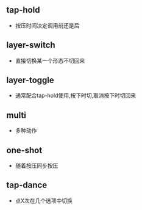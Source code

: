 ## tap-hold
* 按压时间决定调用前还是后

## layer-switch
* 直接切换某一个形态不切回来

## layer-toggle
* 通常配合tap-hold使用,按下时切,取消按下时切回来

## multi
* 多种动作

## one-shot
* 随着按压同步按压

## tap-dance
* 点X次在几个选项中切换